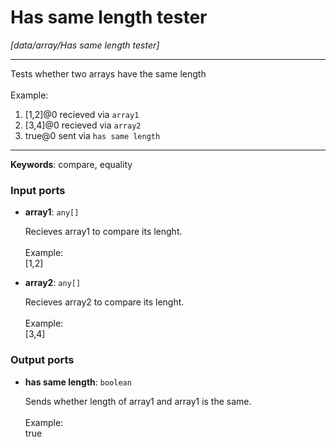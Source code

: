 # Has same length tester

_[data/array/Has same length tester]_

---

Tests whether two arrays have the same length<br>
<br>
Example:<br>
1. [1,2]@0 recieved via `array1` <br>
2. [3,4]@0 recieved via `array2`<br>
3. true@0 sent via `has same length`<br>

---

__Keywords__: compare, equality

### Input ports

* __array1__: ` any[] `

    Recieves array1 to compare its lenght.<br>
    <br>
    Example:<br>
    [1,2]<br>


* __array2__: ` any[] `

    Recieves array2 to compare its lenght.<br>
    <br>
    Example:<br>
    [3,4]<br>

### Output ports

* __has same length__: ` boolean `

    Sends whether length of array1 and array1 is the same.<br>
    <br>
    Example:<br>
    true<br>

